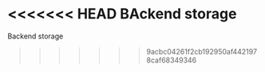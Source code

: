 <<<<<<< HEAD
BAckend storage
=======
Backend storage
>>>>>>> 9acbc04261f2cb192950af4421978caf68349346
